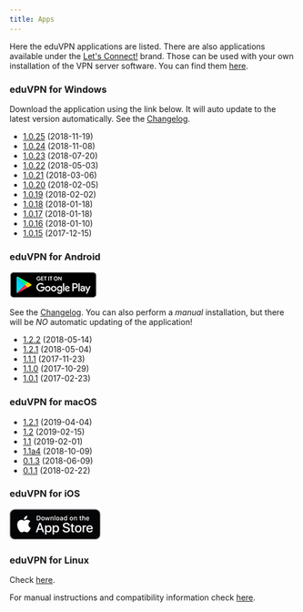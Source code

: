 ```yaml
---
title: Apps
---
```


Here the eduVPN applications are listed. There are also applications available under the [Let's Connect!](https://letsconnect-vpn.org/) brand. Those can be used with your own installation of the VPN server software. You can find them [here](https://app.letsconnect-vpn.org/).

### eduVPN for Windows

Download the application using the link below. It will auto update to the latest version automatically. See the [Changelog](https://github.com/Amebis/eduVPN/blob/master/CHANGES.md).

*   [1.0.25](https://app.eduvpn.org/windows/eduVPNClient_1.0.25.exe) (2018-11-19)
*   [1.0.24](https://app.eduvpn.org/windows/eduVPNClient_1.0.24.exe) (2018-11-08)
*   [1.0.23](https://app.eduvpn.org/windows/eduVPNClient_1.0.23.exe) (2018-07-20)
*   [1.0.22](https://app.eduvpn.org/windows/eduVPNClient_1.0.22.exe) (2018-05-03)
*   [1.0.21](https://app.eduvpn.org/windows/eduVPNClient_1.0.21.exe) (2018-03-06)
*   [1.0.20](https://app.eduvpn.org/windows/eduVPNClient_1.0.20.exe) (2018-02-05)
*   [1.0.19](https://app.eduvpn.org/windows/eduVPNClient_1.0.19.exe) (2018-02-02)
*   [1.0.18](https://app.eduvpn.org/windows/eduVPNClient_1.0.18.exe) (2018-01-18)
*   [1.0.17](https://app.eduvpn.org/windows/eduVPNClient_1.0.17.exe) (2018-01-18)
*   [1.0.16](https://app.eduvpn.org/windows/eduVPNClient_1.0.16.exe) (2018-01-10)
*   [1.0.15](https://app.eduvpn.org/windows/eduVPNClient_1.0.15.exe) (2017-12-15)

### eduVPN for Android

[![Play Store](img/play-store.png)](https://play.google.com/store/apps/details?id=nl.eduvpn.app)

See the [Changelog](https://github.com/eduvpn/android/blob/master/CHANGES.md). 
You can also perform a _manual_ installation, but there will be *NO* automatic 
updating of the application!

*   [1.2.2](https://app.eduvpn.org/android/eduvpn-1.2.2.apk) (2018-05-14)
*   [1.2.1](https://app.eduvpn.org/android/eduvpn-1.2.1.apk) (2018-05-04)
*   [1.1.1](https://app.eduvpn.org/android/eduvpn-1.1.1.apk) (2017-11-23)
*   [1.1.0](https://app.eduvpn.org/android/eduvpn-1.1.0.apk) (2017-10-29)
*   [1.0.1](https://app.eduvpn.org/android/eduvpn-1.0.1.apk) (2017-02-23)

### eduVPN for macOS

*   [1.2.1](https://app.eduvpn.org/mac/eduVPN_1.2.1.dmg) (2019-04-04)
*   [1.2](https://app.eduvpn.org/mac/eduVPN_1.2.dmg) (2019-02-15)
*   [1.1](https://app.eduvpn.org/mac/eduVPN_1.1.dmg) (2019-02-01)
*   [1.1a4](https://app.eduvpn.org/mac/eduVPN_1.1a4.dmg) (2018-10-09)
*   [0.1.3](https://app.eduvpn.org/mac/eduVPN_0.1.3.dmg) (2018-06-09)
*   [0.1.1](https://app.eduvpn.org/mac/eduVPN_0.1.1.dmg) (2018-02-22)

### eduVPN for iOS

[![App Store](img/app-store.png)](https://itunes.apple.com/nl/app/eduvpn-client/id1292557340?mt=8)

### eduVPN for Linux

Check [here](https://python-eduvpn-client.readthedocs.io/en/master/).

For manual instructions and compatibility information check [here](https://github.com/eduvpn/documentation/blob/master/CLIENT_COMPAT.md#linux-1).
